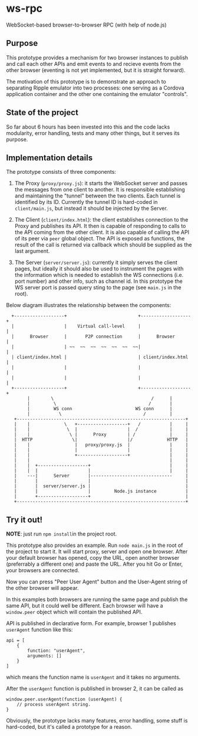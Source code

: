 # ws-rpc
WebSocket-based browser-to-browser RPC (with help of node.js)

## Purpose
This prototype provides a mechanism for two browser instances to publish and
call each other APIs and emit events to and recieve events from the other
browser (eventing is not yet implemented, but it is straight forward).

The motivation of this prototype is to demonstrate an approach to separating
Ripple emulator into two processes: one serving as a Cordova application
container and the other one containing the emulator "controls".

## State of the project

So far about 6 hours has been invested into this and the code lacks modularity,
error handling, tests and many other things, but it serves its purpose.

## Implementation details

The prototype consists of three components:

1. The Proxy (`proxy/proxy.js`): it starts the WebSocket server and passes the
   messages from one client to another. It is responsible establishing and
   maintaining the "tunnel" between the two clients. Each tunnel is identified
   by its ID.  Currently the tunnel ID is hard-coded in `client/main.js`, but
   instead it should be injected by the Server.

2. The Client (`client/index.html`): the client establishes connection to the
   Proxy and publishes its API. It then is capable of responding to calls to
   the API coming from the other client. It is also capable of calling the API
   of its peer via `peer` global object. The API is exposed as functions, the
   result of the call is returned via callback which should be supplied as the
   last argument.

1. The Server (`server/server.js`): currently it simply serves the client
   pages, but ideally it should also be used to instrument the pages with the
   information which is needed to establish the WS connections (i.e. port
   number) and other info, such as channel id. In this prototype the WS server
   port is passed query sting to the page (see `main.js` in the root).


Below diagram illustrates the relationship between the components:

```
  +-------------------+                           +-------------------+                                                                                                                                                                           
  |                   |    Virtual call-level     |                   |                                                                                                                                                       
  |      Browser      |       P2P connection      |      Browser      |                                                                                                                                                       
  |                   | ~~  ~~  ~~  ~~  ~~  ~~  ~~|                   |                                                                                                                                                       
  | client/index.html |                           | client/index.html |                                                                                                                                                       
  |                   |                           |                   |                                                                                                                                                       
  |                   |                           |                   |                                                                                                                                                       
  +-------------------+                           +-------------------+                                                                                                                                                                           
        |        \                                     /      |                                                                                                                                         
        |         \                                   /       |                                                                                                                                         
        |         WS conn                        WS conn      |                                                                                                                          
        |           \                               /         |                                                                                                                                         
   +----------------------------------------------------------------+
   |    |             \   +-------------------+   /           |     |                                                                                                                                                         
   |    |              \  |                   |  /            |     |                                                                                                                                                         
   |    |               \ |      Proxy        | /             |     |                                                                                                                                                         
   |  HTTP               \|                   |/             HTTP   |                                                                                                                                                         
   |    |                 |   proxy/proxy.js  |               |     |                                                                                                                                                         
   |    |                 |                   |               |     |                                                                                                                                                         
   |    |                 +-------------------+               |     |                                                                                                                                                         
   |    |                                                     |     |                                                                                                                                   
   |    |  +-------------------+                              |     |                                                                                                                                                         
   |    |  |                   |                              |     |                                                                                                                                                         
   |    ---|      Server       |-------------------------------     |                                                                                                                                                                                        
   |       |                   |                                    |                                                                                                                                                         
   |       |  server/server.js |                                    |                                                                                                                                                         
   |       |                   |         Node.js instance           | 
   |       +-------------------+                                    | 
   +----------------------------------------------------------------+

```

## Try it out!

__NOTE__: just run `npm install`in the project root.

This prototype also provides an example. Run `node main.js` in the root of the
project to start it. It will start proxy, server and open one browser. After
your default browser has opened, copy the URL, open another browser
(preferrably a different one) and paste the URL. After you hit Go or Enter,
your browsers are connected.

Now you can press "Peer User Agent" button and the User-Agent string of the
other browser will appear.

In this examples both browsers are running the same page and publish the same
API, but it could well be different. Each browser will have a `window.peer`
object which will contain the published API.

API is published in declarative form. For example, browser 1 publishes
`userAgent` function like this:

```
api = [
    {
        function: "userAgent",
        arguments: []
    }
]
```
which means the function name is `userAgent` and it takes no arguments.

After the `userAgent` function is published in browser 2, it can be called as
```
window.peer.userAgent(function (userAgent) {
    // process userAgent string.
}
```

Obviously, the prototype lacks many features, error handling, some stuff is
hard-coded, but it's called a prototype for a reason.
